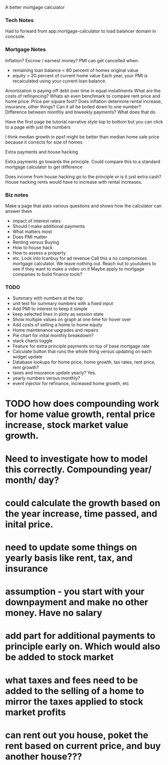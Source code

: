 A better mortgage calculator


### Tech Notes
Had to forward from app.mortgage-calculator to load balancer domain in concsole.

### Mortgage Notes
Inflation?
Escrow / earnest money?
PMI can get cancelled when:
- remaining loan balance < 80 percent of homes original value
- equity > 20 percent of current home value
Each year, your PMI is recalculated using your current loan balance.

Amortization is paying off debt over time in equal installments
What are the costs of refinancing?
Whats an even benchmark to compare rent price and home price. Price per square foot?
Does inflation determine rental increase, insurance, other things? Can it all be boiled down to one number?
Difference between monthly and biweekly payments? What does that do

Have the first page be tutorial narrative style top to bottom but you can click to a page with just the numbers

I think median growth in ppsf might be better than median home sale price because it corrects for size of homes


Extra payments and house hacking

Extra payments go towards the principle. Could compare this to a standard mortgage calculator to get difference

Does income from house hacking go to the principle or is it just extra cash?
House hacking rents would have to increase with rental increases.


### Biz notes
Make a page that asks various questions and shows how the calculator can answer them
- impact of interest rates
- Should I make additional payments
- What matters most
- Does PMI matter
- Renting versus Buying
- How to house hack
- How to assess a property
- etc.
Look into Icanbuy for ad revenue
Call this a no compromises mortgage calculator. We leave nothing out.
Reach out to youtubers to see if they want to make a video on it
Maybe apply to mortgage companies to build finance tools?

### TODO
- Summary with numbers at the top
- unit test for summary numbers with a fixed input
- Add PMI to interest to keep it simple
- keep selected lines in ploty as session state
- Show multiple values on graph at one time for hover over
- Add costs of selling a home to home equity
- Home maintenance upgrades and repairs
- Pie chart for inital monthly breakdown?
- stack charts toggle
- Feature for extra principle payments on top of base mortgage rate
- Calculate button that runs the whole thing versus updating on each widget update
- Database lookups for home price, home growth, tax rates, rent price, rent growth?
- taxes and insurance update yearly? Yes.
- yearly numbers versus monthly?
- event injector for refinance, increased home growth, etc




# TODO how does compounding work for home value growth, rental price increase, stock market value growth.
# Need to investigate how to model this correctly. Compounding year/ month/ day?
# could calculate the growth based on the year increase, time passed, and inital price.

# need to update some things on yearly basis like rent, tax, and insurance
# assumption - you start with your downpayment and make no other money. Have no salary

# add part for additional payments to principle early on. Which would also be added to stock market
# what taxes and fees need to be added to the selling of a home to mirror the taxes applied to stock market profits

# can rent out you house, poket the rent based on current price, and buy another house???
